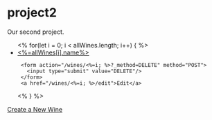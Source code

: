 # project2
Our second project.

<ul>
 <% for(let i = 0; i < allWines.length; i++) { %>
   <li>
     <a href="/wines/<%=i%>"><%=allWines[i].name%></a>

     <form action="/wines/<%=i; %>?_method=DELETE" method="POST">
       <input type="submit" value="DELETE"/>
     </form>
     <a href="/wines/<%=i; %>/edit">Edit</a>
   </li>
<%  } %>
</ul>
<nav>
<a href="/wines/new">Create a New Wine</a>
</nav>
